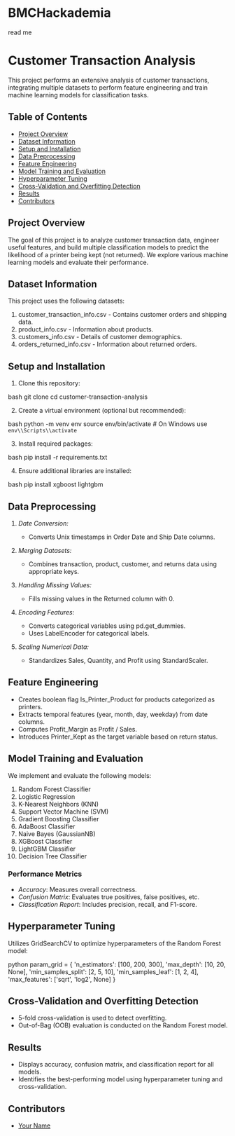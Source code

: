 # BMCHackademia

read me 
# Customer Transaction Analysis

This project performs an extensive analysis of customer transactions, integrating multiple datasets to perform feature engineering and train machine learning models for classification tasks.

## Table of Contents

- [Project Overview](#project-overview)
- [Dataset Information](#dataset-information)
- [Setup and Installation](#setup-and-installation)
- [Data Preprocessing](#data-preprocessing)
- [Feature Engineering](#feature-engineering)
- [Model Training and Evaluation](#model-training-and-evaluation)
- [Hyperparameter Tuning](#hyperparameter-tuning)
- [Cross-Validation and Overfitting Detection](#cross-validation-and-overfitting-detection)
- [Results](#results)
- [Contributors](#contributors)

## Project Overview

The goal of this project is to analyze customer transaction data, engineer useful features, and build multiple classification models to predict the likelihood of a printer being kept (not returned). We explore various machine learning models and evaluate their performance.

## Dataset Information

This project uses the following datasets:

1. customer_transaction_info.csv - Contains customer orders and shipping data.
2. product_info.csv - Information about products.
3. customers_info.csv - Details of customer demographics.
4. orders_returned_info.csv - Information about returned orders.

## Setup and Installation

1. Clone this repository:

bash
   git clone <repository-url>
   cd customer-transaction-analysis


2. Create a virtual environment (optional but recommended):

bash
   python -m venv env
   source env/bin/activate  # On Windows use `env\\Scripts\\activate`


3. Install required packages:

bash
   pip install -r requirements.txt


4. Ensure additional libraries are installed:

bash
   pip install xgboost lightgbm


## Data Preprocessing

1. *Date Conversion:*

   - Converts Unix timestamps in Order Date and Ship Date columns.

2. *Merging Datasets:*

   - Combines transaction, product, customer, and returns data using appropriate keys.

3. *Handling Missing Values:*

   - Fills missing values in the Returned column with 0.

4. *Encoding Features:*

   - Converts categorical variables using pd.get_dummies.
   - Uses LabelEncoder for categorical labels.

5. *Scaling Numerical Data:*

   - Standardizes Sales, Quantity, and Profit using StandardScaler.

## Feature Engineering

- Creates boolean flag Is_Printer_Product for products categorized as printers.
- Extracts temporal features (year, month, day, weekday) from date columns.
- Computes Profit_Margin as Profit / Sales.
- Introduces Printer_Kept as the target variable based on return status.

## Model Training and Evaluation

We implement and evaluate the following models:

1. Random Forest Classifier
2. Logistic Regression
3. K-Nearest Neighbors (KNN)
4. Support Vector Machine (SVM)
5. Gradient Boosting Classifier
6. AdaBoost Classifier
7. Naive Bayes (GaussianNB)
8. XGBoost Classifier
9. LightGBM Classifier
10. Decision Tree Classifier

### Performance Metrics

- *Accuracy*: Measures overall correctness.
- *Confusion Matrix*: Evaluates true positives, false positives, etc.
- *Classification Report*: Includes precision, recall, and F1-score.

## Hyperparameter Tuning

Utilizes GridSearchCV to optimize hyperparameters of the Random Forest model:

python
param_grid = {
    'n_estimators': [100, 200, 300],
    'max_depth': [10, 20, None],
    'min_samples_split': [2, 5, 10],
    'min_samples_leaf': [1, 2, 4],
    'max_features': ['sqrt', 'log2', None]
}


## Cross-Validation and Overfitting Detection

- 5-fold cross-validation is used to detect overfitting.
- Out-of-Bag (OOB) evaluation is conducted on the Random Forest model.

## Results

- Displays accuracy, confusion matrix, and classification report for all models.
- Identifies the best-performing model using hyperparameter tuning and cross-validation.

## Contributors

- [Your Name](https://github.com/yourprofile)
